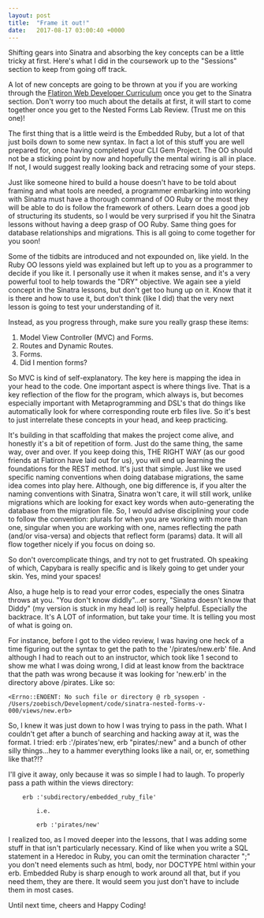 ```yaml
---
layout: post
title:  "Frame it out!"
date:   2017-08-17 03:00:40 +0000
---
```



Shifting gears into Sinatra and absorbing the key concepts can be a little tricky at first.  Here's what I did in the coursework up to the "Sessions" section to keep from going off track.

A lot of new concepts are going to be thrown at you if you are working through the [Flatiron Web Developer Curriculum](http://https://flatironschool.com/programs/online-web-developer-career-course/) once you get to the Sinatra section. Don't worry too much about the details at first, it will start to come together once you get to the Nested Forms Lab Review. (Trust me on this one)! 

The first thing that is a little weird is the Embedded Ruby, but a lot of that just boils down to some new syntax.  In fact a lot of this stuff you are well prepared for, once having completed your CLI Gem Project.  The OO should not be a sticking point by now and hopefully the mental wiring is all in place.  If not, I would suggest really looking back and retracing some of your steps.  

Just like someone hired to build a house doesn't have to be told about framing and what tools are needed, a programmer embarking into working with Sinatra must have a thorough command of OO Ruby or the most they will be able to do is follow the framework of others.  Learn does a good job of structuring its students, so I would be very surprised if you hit the Sinatra lessons without having a deep grasp of OO Ruby. Same thing goes for database relationships and migrations.  This is all going to come together for you soon!

Some of the tidbits are introduced and not expounded on, like yield.  In the Ruby OO lessons yield was explained but left up to you as a programmer to decide if you like it.  I personally use it when it makes sense, and it's a very powerful tool to help towards the "DRY" objective. We again see a yield concept in the Sinatra lessons, but don't get too hung up on it. Know that it is there and how to use it, but don't think (like I did) that the very next lesson is going to test your understanding of it. 

Instead, as you progress through, make sure you really grasp these items: 
1. Model View Controller (MVC) and Forms.
2. Routes and Dynamic Routes.
3. Forms. 
4. Did I mention forms?

So MVC is kind of self-explanatory.  The key here is mapping the idea in your head to the code.  One important aspect is where things live.  That is a key reflection of the flow for the program, which always is, but becomes especially important with Metaprogramming and DSL's that do things like automatically look for where corresponding route erb files live. So it's best to just interrelate these concepts in your head, and keep practicing. 

It's building in that scaffolding that makes the project come alive, and honestly it's a bit of repetition of form.  Just do the same thing, the same way, over and over.  If you keep doing this, THE RIGHT WAY (as our good friends at Flatiron have laid out for us), you will end up learning the foundations for the REST method. It's just that simple. Just like we used specific naming conventions when doing database migrations, the same idea comes into play here.  Although, one big difference is, if you alter the naming conventions with Sinatra, Sinatra won't care, it will still work, unlike migrations which are looking for exact key words when auto-generating the database from the migration file. So, I would advise disciplining your code to follow the convention: plurals for when you are working with more than one, singular when you are working with one, names reflecting the path (and/or visa-versa) and objects that reflect form (params) data.  It will all flow together nicely if you focus on doing so.   

So don't overcomplicate things, and try not to get frustrated.  Oh speaking of which, Capybara is really specific and is likely going to get under your skin.  Yes, mind your spaces! 
 
Also, a huge help is to read your error codes, especially the ones Sinatra throws at you.  "You don't know diddly"...er sorry, "Sinatra doesn't know that Diddy" (my version is stuck in my head lol) is really helpful. Especially the backtrace.  It's A LOT of information, but take your time. It is telling you most of what is going on.  

For instance, before I got to the video review, I was having one heck of a time figuring out the syntax to get the path to the '/pirates/new.erb' file.  And although I had to reach out to an instructor, which took like 1 second to show me what I was doing wrong, I did at least know from the backtrace that the path was wrong because it was looking for 'new.erb' in the directory above /pirates. Like so:
```
<Errno::ENOENT: No such file or directory @ rb_sysopen - /Users/zoebisch/Development/code/sinatra-nested-forms-v-000/views/new.erb>
```

So, I knew it was just down to how I was trying to pass in the path.  What I couldn't get after a bunch of searching and hacking away at it, was the format.  I tried:  erb :'/pirates'new, erb "pirates/:new" and a bunch of other silly things...hey to a hammer everything looks like a nail, or, er, something like that?!?

I'll give it away, only because it was so simple I had to laugh. To properly pass a path within the views directory:

```
    erb :'subdirectory/embedded_ruby_file'
		
		i.e. 
		
		erb :'pirates/new'
```
 
I realized too, as I moved deeper into the lessons, that I was adding some stuff in that isn't particularly necessary.  Kind of like when you write a SQL statement in a Heredoc in Ruby, you can omit the termination character ";" you don't need elements such as html, body, nor DOCTYPE html within your erb.  Embedded Ruby is sharp enough to work around all that, but if you need them, they are there.  It would seem you  just don't have to include them in most cases. 

Until next time, cheers and Happy Coding!
